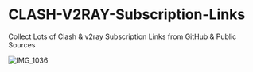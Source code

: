 # CLASH-V2RAY-Subscription-Links

Collect Lots of Clash & v2ray Subscription Links from GitHub & Public Sources

![IMG_1036](https://github.com/mermeroo/CLASH-V2RAY-Subscriptions-Links/assets/131429982/03c80bef-0d7c-4740-b173-a7753c839674)


